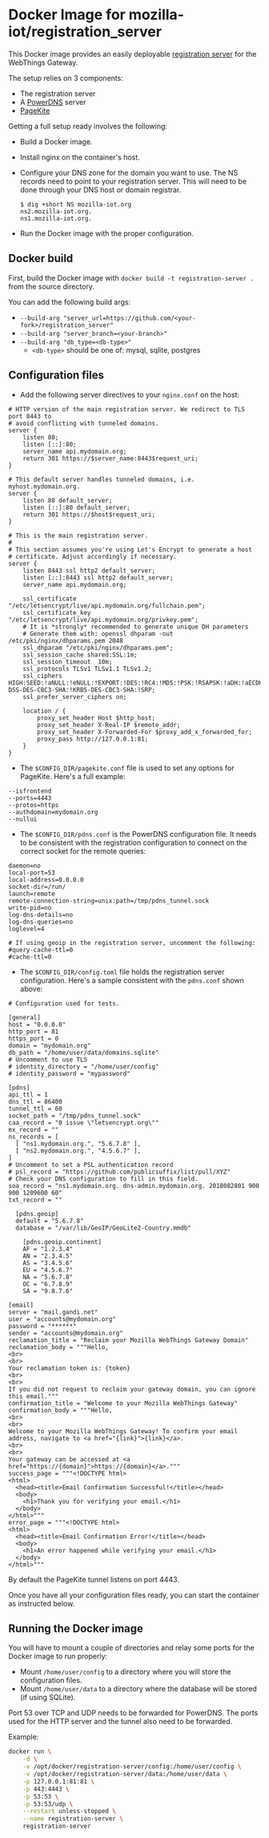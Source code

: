 # Docker Image for mozilla-iot/registration_server

This Docker image provides an easily deployable [registration server](https://github.com/mozilla-iot/registration_server) for the WebThings Gateway.

The setup relies on 3 components:
- The registration server
- A [PowerDNS](https://powerdns.com/) server
- [PageKite](https://pagekite.net/)

Getting a full setup ready involves the following:
- Build a Docker image.
- Install nginx on the container's host.
- Configure your DNS zone for the domain you want to use. The NS records need to point to your registration server. This will need to be done through your DNS host or domain registrar.

    ```
    $ dig +short NS mozilla-iot.org
    ns2.mozilla-iot.org.
    ns1.mozilla-iot.org.
    ```

- Run the Docker image with the proper configuration.

## Docker build

First, build the Docker image with `docker build -t registration-server .` from the source directory.

You can add the following build args:
* `--build-arg "server_url=https://github.com/<your-fork>/registration_server"`
* `--build-arg "server_branch=<your-branch>"`
* `--build-arg "db_type=<db-type>"`
    * `<db-type>` should be one of: mysql, sqlite, postgres

## Configuration files

* Add the following server directives to your `nginx.conf` on the host:

```
# HTTP version of the main registration server. We redirect to TLS port 8443 to
# avoid conflicting with tunneled domains.
server {
    listen 80;
    listen [::]:80;
    server_name api.mydomain.org;
    return 301 https://$server_name:8443$request_uri;
}

# This default server handles tunneled domains, i.e. myhost.mydomain.org.
server {
    listen 80 default_server;
    listen [::]:80 default_server;
    return 301 https://$host$request_uri;
}

# This is the main registration server.
#
# This section assumes you're using Let's Encrypt to generate a host
# certificate. Adjust accordingly if necessary.
server {
    listen 8443 ssl http2 default_server;
    listen [::]:8443 ssl http2 default_server;
    server_name api.mydomain.org;

    ssl_certificate "/etc/letsencrypt/live/api.mydomain.org/fullchain.pem";
    ssl_certificate_key "/etc/letsencrypt/live/api.mydomain.org/privkey.pem";
    # It is *strongly* recommended to generate unique DH parameters
    # Generate them with: openssl dhparam -out /etc/pki/nginx/dhparams.pem 2048
    ssl_dhparam "/etc/pki/nginx/dhparams.pem";
    ssl_session_cache shared:SSL:1m;
    ssl_session_timeout  10m;
    ssl_protocols TLSv1 TLSv1.1 TLSv1.2;
    ssl_ciphers HIGH:SEED:!aNULL:!eNULL:!EXPORT:!DES:!RC4:!MD5:!PSK:!RSAPSK:!aDH:!aECDH:!EDH-DSS-DES-CBC3-SHA:!KRB5-DES-CBC3-SHA:!SRP;
    ssl_prefer_server_ciphers on;

    location / {
        proxy_set_header Host $http_host;
        proxy_set_header X-Real-IP $remote_addr;
        proxy_set_header X-Forwarded-For $proxy_add_x_forwarded_for;
        proxy_pass http://127.0.0.1:81;
    }
}
```

* The `$CONFIG_DIR/pagekite.conf` file is used to set any options for PageKite. Here's a full example:
```
--isfrontend
--ports=4443
--protos=https
--authdomain=mydomain.org
--nullui
```

* The `$CONFIG_DIR/pdns.conf` is the PowerDNS configuration file. It needs to be consistent with the registration configuration to connect on the correct socket for the remote queries:
```
daemon=no
local-port=53
local-address=0.0.0.0
socket-dir=/run/
launch=remote
remote-connection-string=unix:path=/tmp/pdns_tunnel.sock
write-pid=no
log-dns-details=no
log-dns-queries=no
loglevel=4

# If using geoip in the registration server, uncomment the following:
#query-cache-ttl=0
#cache-ttl=0
```

* The `$CONFIG_DIR/config.toml` file holds the registration server configuration. Here's a sample consistent with the `pdns.conf` shown above:
```
# Configuration used for tests.

[general]
host = "0.0.0.0"
http_port = 81
https_port = 0
domain = "mydomain.org"
db_path = "/home/user/data/domains.sqlite"
# Uncomment to use TLS
# identity_directory = "/home/user/config"
# identity_password = "mypassword"

[pdns]
api_ttl = 1
dns_ttl = 86400
tunnel_ttl = 60
socket_path = "/tmp/pdns_tunnel.sock"
caa_record = "0 issue \"letsencrypt.org\""
mx_record = ""
ns_records = [
  [ "ns1.mydomain.org.", "5.6.7.8" ],
  [ "ns2.mydomain.org.", "4.5.6.7" ],
]
# Uncomment to set a PSL authentication record
# psl_record = "https://github.com/publicsuffix/list/pull/XYZ"
# Check your DNS configuration to fill in this field.
soa_record = "ns1.mydomain.org. dns-admin.mydomain.org. 2018082801 900 900 1209600 60"
txt_record = ""

  [pdns.geoip]
  default = "5.6.7.8"
  database = "/var/lib/GeoIP/GeoLite2-Country.mmdb"

    [pdns.geoip.continent]
    AF = "1.2.3.4"
    AN = "2.3.4.5"
    AS = "3.4.5.6"
    EU = "4.5.6.7"
    NA = "5.6.7.8"
    OC = "6.7.8.9"
    SA = "9.8.7.6"

[email]
server = "mail.gandi.net"
user = "accounts@mydomain.org"
password = "******"
sender = "accounts@mydomain.org"
reclamation_title = "Reclaim your Mozilla WebThings Gateway Domain"
reclamation_body = """Hello,
<br>
<br>
Your reclamation token is: {token}
<br>
<br>
If you did not request to reclaim your gateway domain, you can ignore this email."""
confirmation_title = "Welcome to your Mozilla WebThings Gateway"
confirmation_body = """Hello,
<br>
<br>
Welcome to your Mozilla WebThings Gateway! To confirm your email address, navigate to <a href="{link}">{link}</a>.
<br>
<br>
Your gateway can be accessed at <a href="https://{domain}">https://{domain}</a>."""
success_page = """<!DOCTYPE html>
<html>
  <head><title>Email Confirmation Successful!</title></head>
  <body>
    <h1>Thank you for verifying your email.</h1>
  </body>
</html>"""
error_page = """<!DOCTYPE html>
<html>
  <head><title>Email Confirmation Error!</title></head>
  <body>
    <h1>An error happened while verifying your email.</h1>
  </body>
</html>"""

```

By default the PageKite tunnel listens on port 4443.

Once you have all your configuration files ready, you can start the container as instructed below.

## Running the Docker image

You will have to mount a couple of directories and relay some ports for the Docker image to run properly:
- Mount `/home/user/config` to a directory where you will store the configuration files.
- Mount `/home/user/data` to a directory where the database will be stored (if using SQLite).

Port 53 over TCP and UDP needs to be forwarded for PowerDNS. The ports used for the HTTP server and the tunnel also need to be forwarded.

Example:

```bash
docker run \
    -d \
    -v /opt/docker/registration-server/config:/home/user/config \
    -v /opt/docker/registration-server/data:/home/user/data \
    -p 127.0.0.1:81:81 \
    -p 443:4443 \
    -p 53:53 \
    -p 53:53/udp \
    --restart unless-stopped \
    --name registration-server \
    registration-server
```
